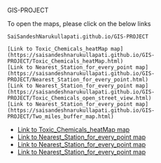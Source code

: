  GIS-PROJECT
 
 
To open the maps, please click on the below links

`SaiSandeshNarukullapati.github.io/GIS-PROJECT`



```
[Link to Toxic_Chemicals_heatMap map](https://saisandeshnarukullapati.github.io/GIS-PROJECT/Toxic_Chemicals_heatMap.html)
[Link to Nearest_Station_for_every_point map](https://saisandeshnarukullapati.github.io/GIS-PROJECT/Nearest_Station_for_every_point.html)
[Link to Nearest_Station_for_every_point map](https://saisandeshnarukullapati.github.io/GIS-PROJECT/Toxic_Chemicals_open_street_view.html)
[Link to Nearest_Station_for_every_point map](https://saisandeshnarukullapati.github.io/GIS-PROJECT/Two_miles_buffer_map.html)

```


 - [Link to Toxic_Chemicals_heatMap map](https://saisandeshnarukullapati.github.io/GIS-PROJECT/Toxic_Chemicals_heatMap.html)
 - [Link to Nearest_Station_for_every_point map](https://saisandeshnarukullapati.github.io/GIS-PROJECT/Nearest_Station_for_every_point.html)
 - [Link to Nearest_Station_for_every_point map](https://saisandeshnarukullapati.github.io/GIS-PROJECT/Toxic_Chemicals_open_street_view.html)
 - [Link to Nearest_Station_for_every_point map](https://saisandeshnarukullapati.github.io/GIS-PROJECT/Two_miles_buffer_map.html)



